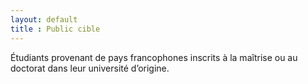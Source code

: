 ```yaml
---
layout: default
title : Public cible
---
```

Étudiants provenant de pays francophones inscrits à la maîtrise ou au doctorat dans leur université d’origine. 